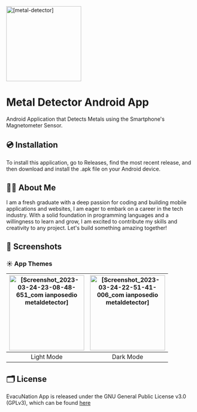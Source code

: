 <img alt="[metal-detector]" src="https://user-images.githubusercontent.com/107023328/227561813-92fb96b9-d569-4253-89b4-56b00e2ebd5d.png" width="200">


# Metal Detector Android App

Android Application that Detects Metals using the Smartphone's Magnetometer Sensor.

## 💿 Installation

To install this application, go to Releases, find the most recent release, and then download and install the .apk file on your Android device.

## 🧑‍💻 About Me
I am a fresh graduate with a deep passion for coding and building mobile applications and websites, I am eager to embark on a career in the tech industry. With a solid foundation in programming languages and a willingness to learn and grow, I am excited to contribute my skills and creativity to any project. Let's build something amazing together!

## 📱 Screenshots
### ☀️ App Themes
| <img alt="[Screenshot_2023-03-24-23-08-48-651_com ianposedio metaldetector]" src="https://user-images.githubusercontent.com/107023328/227565877-58aae4cf-95fa-4d57-bbeb-9def8c9c3fc3.jpg" width="200"> | <img alt="[Screenshot_2023-03-24-22-51-41-006_com ianposedio metaldetector]" src="https://user-images.githubusercontent.com/107023328/227565935-137d2d57-935e-4d4b-845d-a4d9b4b9c662.jpg" width="200"> |
|:---:|:---:|
| Light Mode | Dark Mode |

## 🗂️ License

EvacuNation App is released under the GNU General Public License v3.0
(GPLv3), which can be found [here](LICENSE.md)

